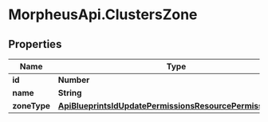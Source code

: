 # MorpheusApi.ClustersZone

## Properties

Name | Type | Description | Notes
------------ | ------------- | ------------- | -------------
**id** | **Number** |  | [optional] 
**name** | **String** |  | [optional] 
**zoneType** | [**ApiBlueprintsIdUpdatePermissionsResourcePermissionSites**](ApiBlueprintsIdUpdatePermissionsResourcePermissionSites.md) |  | [optional] 



